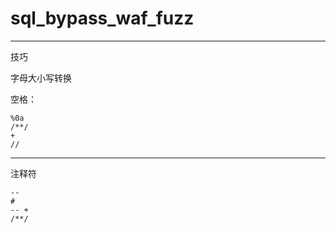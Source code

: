 # sql_bypass_waf_fuzz

---

技巧

字母大小写转换


空格：

```
%0a
/**/
+
//
```

---

注释符

```
--
#
-- +
/**/
```

